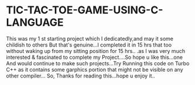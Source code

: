 # TIC-TAC-TOE-GAME-USING-C-LANGUAGE
This was my 1 st starting project which I
dedicatedly,and may it some childish to others 
But that's genuine...I completed it in 15 hrs that too 
without waking up from my sitting position for 15 hrs..
.as I was very much interested & fascinated to
complete my Project....So hope u like this...one
And would continue to make such projects...Try 
Running this code on Turbo C++ as it contains 
some garphics portion that might not be visible
on any other compiler...
So, Thanks for reading this...hope u enjoy it..
